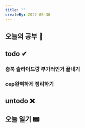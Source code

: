 ```yaml
---
title: ""
createBy: 2022-06-30
---
```

## 오늘의 공부 🎉
### 

## todo ✔
### 충북 슬라이드랑 부가적인거 끝내기
### cep완벽하게 정리하기

## untodo ❌

## 오늘 일기 📟
